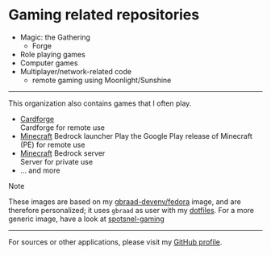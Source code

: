 Gaming related repositories
===========================

  * Magic: the Gathering
    * Forge
  * Role playing games
  * Computer games
  * Multiplayer/network-related code
    * remote gaming using Moonlight/Sunshine

---

This organization also contains games that I often play.

- [Cardforge](https://github.com/gbraad-gaming/personal-cardforge)  
  Cardforge for remote use
- [Minecraft](https://github.com/gbraad-gaming/personal-minecraft-bedrock-launcher) Bedrock launcher
  Play the Google Play release of Minecraft (PE) for remote use
- [Minecraft](https://github.com/gbraad-gaming/personal-minecraft-bedrock-server) Bedrock server  
  Server for private use
- ... and more

> [!NOTE]
> These images are based on my [gbraad-devenv/fedora](https://github.com/gbraad-devenv/fedora) image, and are therefore personalized;
> it uses  `gbraad` as user with my [dotfiles](https://github.com/gbraad/dotfiles). For a more generic image, have a look at [spotsnel-gaming](https://github.com/spotsnel-gaming/)

---

For sources or other applications, please visit my [GitHub profile](https://github.com/gbraad/).
